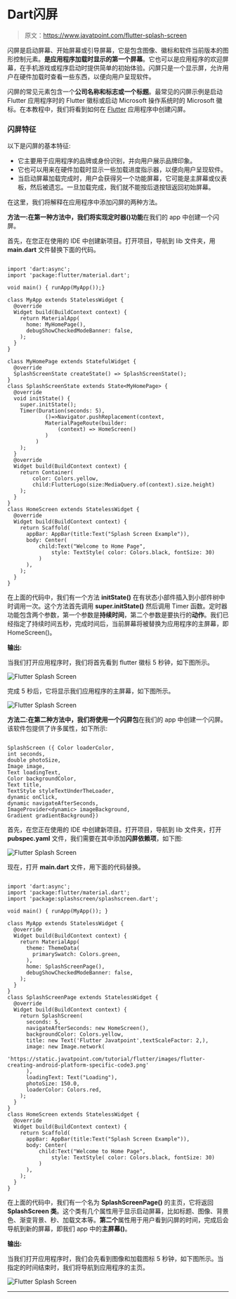 # Dart闪屏

> 原文：<https://www.javatpoint.com/flutter-splash-screen>

闪屏是启动屏幕、开始屏幕或引导屏幕，它是包含图像、徽标和软件当前版本的图形控制元素。**是应用程序加载时显示的第一个屏幕**。它也可以是应用程序的欢迎屏幕，在手机游戏或程序启动时提供简单的初始体验。闪屏只是一个显示屏，允许用户在硬件加载时查看一些东西，以便向用户呈现软件。

闪屏的常见元素包含一个**公司名称和标志或一个标题**。最常见的闪屏示例是启动 Flutter 应用程序时的 Flutter 徽标或启动 Microsoft 操作系统时的 Microsoft 徽标。在本教程中，我们将看到如何在 [Flutter](https://www.javatpoint.com/flutter) 应用程序中创建闪屏。

### 闪屏特征

以下是闪屏的基本特征:

*   它主要用于应用程序的品牌或身份识别，并向用户展示品牌印象。
*   它也可以用来在硬件加载时显示一些加载进度指示器，以便向用户呈现软件。
*   当启动屏幕加载完成时，用户会获得另一个功能屏幕，它可能是主屏幕或仪表板，然后被遗忘。一旦加载完成，我们就不能按后退按钮返回初始屏幕。

在这里，我们将解释在应用程序中添加闪屏的两种方法。

**方法一:**在第一种方法中，我们将实现**定时器()功能**在我们的 app 中创建一个闪屏。

首先，在您正在使用的 IDE 中创建新项目。打开项目，导航到 lib 文件夹，用 **main.dart** 文件替换下面的代码。

```

import 'dart:async';
import 'package:flutter/material.dart';

void main() { runApp(MyApp());}

class MyApp extends StatelessWidget {
  @override
  Widget build(BuildContext context) {
    return MaterialApp(
      home: MyHomePage(),
      debugShowCheckedModeBanner: false,
    );
  }
}

class MyHomePage extends StatefulWidget {
  @override
  SplashScreenState createState() => SplashScreenState();
}
class SplashScreenState extends State<MyHomePage> {
  @override
  void initState() {
    super.initState();
    Timer(Duration(seconds: 5),
            ()=>Navigator.pushReplacement(context,
            MaterialPageRoute(builder:
                (context) => HomeScreen()
            )
         )
    );
  }
  @override
  Widget build(BuildContext context) {
    return Container(
        color: Colors.yellow,
        child:FlutterLogo(size:MediaQuery.of(context).size.height)
    );
  }
}
class HomeScreen extends StatelessWidget {
  @override
  Widget build(BuildContext context) {
    return Scaffold(
      appBar: AppBar(title:Text("Splash Screen Example")),
      body: Center(
          child:Text("Welcome to Home Page",
              style: TextStyle( color: Colors.black, fontSize: 30)
          )
      ),
    );
  }
}

```

在上面的代码中，我们有一个方法 **initState()** 在有状态小部件插入到小部件树中时调用一次。这个方法首先调用 **super.initState()** 然后调用 Timer 函数。定时器功能包含两个参数，第一个参数是**持续时间**，第二个参数是要执行的**动作**。我们已经指定了持续时间五秒，完成时间后，当前屏幕将被替换为应用程序的主屏幕，即 HomeScreen()。

**输出:**

当我们打开应用程序时，我们将首先看到 flutter 徽标 5 秒钟，如下图所示。

![Flutter Splash Screen](img/aebc9017fe317c87f0cd86cd20287e07.png)

完成 5 秒后，它将显示我们应用程序的主屏幕，如下图所示。

![Flutter Splash Screen](img/091cd0e609b69a75beaceee9a678103a.png)

**方法二:**在第二种方法中，我们将使用一个**闪屏包**在我们的 app 中创建一个闪屏。该软件包提供了许多属性，如下所示:

```

SplashScreen ({ Color loaderColor,
int seconds, 
double photoSize, 
Image image, 
Text loadingText, 
Color backgroundColor,
Text title, 
TextStyle styleTextUnderTheLoader, 
dynamic onClick, 
dynamic navigateAfterSeconds, 
ImageProvider<dynamic> imageBackground, 
Gradient gradientBackground})

```

首先，在您正在使用的 IDE 中创建新项目。打开项目，导航到 lib 文件夹，打开 **pubspec.yaml** 文件，我们需要在其中添加**闪屏依赖项**，如下图:

![Flutter Splash Screen](img/84ff5e1c2e94eebb06a8200edd4eb4f7.png)

现在，打开 **main.dart** 文件，用下面的代码替换。

```

import 'dart:async';
import 'package:flutter/material.dart';
import 'package:splashscreen/splashscreen.dart';

void main() { runApp(MyApp()); }

class MyApp extends StatelessWidget {
  @override
  Widget build(BuildContext context) {
    return MaterialApp(
      theme: ThemeData(
        primarySwatch: Colors.green,
      ),
      home: SplashScreenPage(),
      debugShowCheckedModeBanner: false,
    );
  }
}
class SplashScreenPage extends StatelessWidget {
  @override
  Widget build(BuildContext context) {
    return SplashScreen(
      seconds: 5,
      navigateAfterSeconds: new HomeScreen(),
      backgroundColor: Colors.yellow,
      title: new Text('Flutter Javatpoint',textScaleFactor: 2,),
      image: new Image.network(
          'https://static.javatpoint.com/tutorial/flutter/images/flutter-creating-android-platform-specific-code3.png'
      ),
      loadingText: Text("Loading"),
      photoSize: 150.0,
      loaderColor: Colors.red,
    );
  }
}
class HomeScreen extends StatelessWidget {
  @override
  Widget build(BuildContext context) {
    return Scaffold(
      appBar: AppBar(title:Text("Splash Screen Example")),
      body: Center(
          child:Text("Welcome to Home Page",
              style: TextStyle( color: Colors.black, fontSize: 30)
          )
      ),
    );
  }
}

```

在上面的代码中，我们有一个名为 **SplashScreenPage()** 的主页，它将返回 **SplashScreen 类**。这个类有几个属性用于显示启动屏幕，比如标题、图像、背景色、渐变背景、秒、加载文本等。**第二个**属性用于用户看到闪屏的时间，完成后会导航到新的屏幕，即我们 app 中的**主屏幕()**。

**输出:**

当我们打开应用程序时，我们会先看到图像和加载图标 5 秒钟，如下图所示。当指定的时间结束时，我们将导航到应用程序的主页。

![Flutter Splash Screen](img/66fb0b3b4814c82a326ebd5741892177.png)

* * *